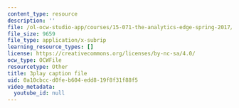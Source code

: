 ```yaml
---
content_type: resource
description: ''
file: /ol-ocw-studio-app/courses/15-071-the-analytics-edge-spring-2017/0a10cbccd0feb604edd819f8f31f88f5_dgjhoPD1FA0.srt
file_size: 9659
file_type: application/x-subrip
learning_resource_types: []
license: https://creativecommons.org/licenses/by-nc-sa/4.0/
ocw_type: OCWFile
resourcetype: Other
title: 3play caption file
uid: 0a10cbcc-d0fe-b604-edd8-19f8f31f88f5
video_metadata:
  youtube_id: null
---
```

